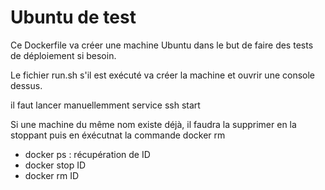 # Ubuntu de test

Ce Dockerfile va créer une machine Ubuntu dans le but de faire des tests de déploiement si besoin.

Le fichier run.sh s'il est exécuté va créer la machine et ouvrir une console dessus.

il faut lancer manuellemment service ssh start

Si une machine du même nom existe déjà, il faudra la supprimer en la stoppant puis en éxécutnat la commande docker rm
- docker ps : récupération de ID
- docker stop ID
- docker rm ID